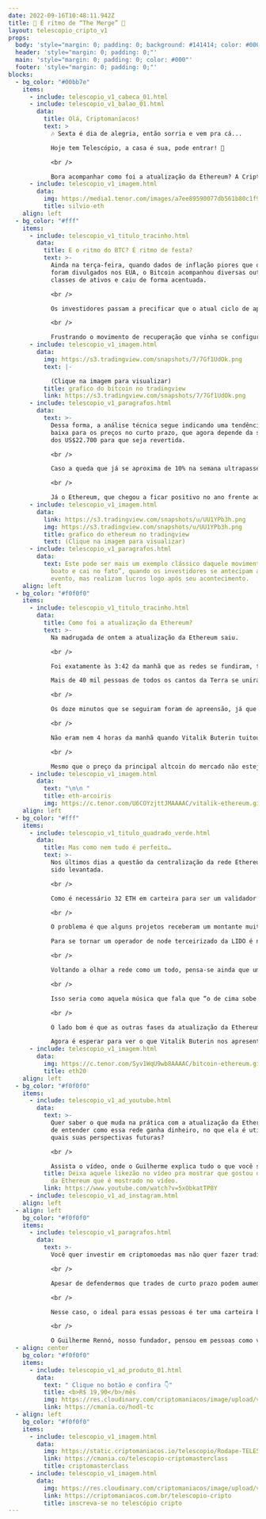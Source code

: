 ```yaml
---
date: 2022-09-16T10:48:11.942Z
title: 🥳 É ritmo de “The Merge” 🥳
layout: telescopio_cripto_v1
props:
  body: 'style="margin: 0; padding: 0; background: #141414; color: #000"'
  header: 'style="margin: 0; padding: 0;"'
  main: 'style="margin: 0; padding: 0; color: #000"'
  footer: 'style="margin: 0; padding: 0;"'
blocks:
  - bg_color: "#00bb7e"
    items:
      - include: telescopio_v1_cabeca_01.html
      - include: telescopio_v1_balao_01.html
        data:
          title: Olá, Criptomaníacos!
          text: >
            🎶 Sexta é dia de alegria, então sorria e vem pra cá...

            Hoje tem Telescópio, a casa é sua, pode entrar! 💃

            <br />

            Bora acompanhar como foi a atualização da Ethereum? A Criptomaníacos ficou antenada e mostra tudo pra você!
      - include: telescopio_v1_imagem.html
        data:
          img: https://media1.tenor.com/images/a7ee89590077db561b80c1f95adb2bed/tenor.gif
          title: silvio-eth
    align: left
  - bg_color: "#fff"
    items:
      - include: telescopio_v1_titulo_tracinho.html
        data:
          title: E o ritmo do BTC? É ritmo de festa?
          text: >-
            Ainda na terça-feira, quando dados de inflação piores que o esperado
            foram divulgados nos EUA, o Bitcoin acompanhou diversas outras
            classes de ativos e caiu de forma acentuada.

            <br />

            Os investidores passam a precificar que o atual ciclo de aperto monetário ainda esteja longe do seu fim, e que o FED tenha que seguir aumentando as taxas de juros nas próximas reuniões.

            <br />

            Frustrando o movimento de recuperação que vinha se configurando, o Bitcoin sofreu resistência junto dos principais níveis que vínhamos monitorando nas últimas edições do telescópio.
      - include: telescopio_v1_imagem.html
        data:
          img: https://s3.tradingview.com/snapshots/7/7Gf1UdOk.png
          text: |-

            (Clique na imagem para visualizar)
          title: grafico do bitcoin no tradingview
          link: https://s3.tradingview.com/snapshots/7/7Gf1UdOk.png
      - include: telescopio_v1_paragrafos.html
        data:
          text: >-
            Dessa forma, a análise técnica segue indicando uma tendência de
            baixa para os preços no curto prazo, que agora depende da superação
            dos US$22.700 para que seja revertida.

            <br />

            Caso a queda que já se aproxima de 10% na semana ultrapasse os 12,50%, esse pode ser o menor fechamento semanal do Bitcoin desde novembro de 2020 e trazer ainda mais pessimismo entre os investidores 👀

            <br />

            Já o Ethereum, que chegou a ficar positivo no ano frente ao Bitcoin com as expectativas envolvendo a atualização “The Merge”, sofre realização e volta a operar em terreno negativo.
      - include: telescopio_v1_imagem.html
        data:
          link: https://s3.tradingview.com/snapshots/u/UU1YPb3h.png
          img: https://s3.tradingview.com/snapshots/u/UU1YPb3h.png
          title: grafico do ethereum no tradingview
          text: (Clique na imagem para visualizar)
      - include: telescopio_v1_paragrafos.html
        data:
          text: Este pode ser mais um exemplo clássico daquele movimento do tipo “sobe no
            boato e cai no fato”, quando os investidores se antecipam a um
            evento, mas realizam lucros logo após seu acontecimento.
    align: left
  - bg_color: "#f0f0f0"
    items:
      - include: telescopio_v1_titulo_tracinho.html
        data:
          title: Como foi a atualização da Ethereum?
          text: >-
            Na madrugada de ontem a atualização da Ethereum saiu.

            <br />

            Foi exatamente às 3:42 da manhã que as redes se fundiram, tornando uma única blockchain com validação por prova de participação.

            Mais de 40 mil pessoas de todos os cantos da Terra se uniram na transmissão oficial da atualização e a alegria invadiu o ambiente quando a imagem de um panda apareceu na tela, com os dizeres: "PoS Activated".

            <br />

            Os doze minutos que se seguiram foram de apreensão, já que eles eram decisivos para mostrar se a mudança de consenso tinha sido realizada com sucesso. E tudo deu certo. Mais de 95% dos validadores já participavam da rede.

            <br />

            Não eram nem 4 horas da manhã quando Vitalik Buterin tuitou: "Terminamos! Feliz Merge para todos. Este é um grande momento para o ecossistema Ethereum. Todos que ajudaram a fazer a fusão acontecer devem se sentir muito orgulhosos hoje". 😁

            <br />

            Mesmo que o preço da principal altcoin do mercado não esteja indo lá tão bem no curto prazo, quando pensamos no sucesso do trabalho realizado, com certeza existem muitos motivos para se comemorar.
      - include: telescopio_v1_imagem.html
        data:
          text: "\n\n "
          title: eth-arcoiris
          img: https://c.tenor.com/U6COYzjttJMAAAAC/vitalik-ethereum.gif
    align: left
  - bg_color: "#fff"
    items:
      - include: telescopio_v1_titulo_quadrado_verde.html
        data:
          title: Mas como nem tudo é perfeito…
          text: >-
            Nos últimos dias a questão da centralização da rede Ethereum tem
            sido levantada.

            <br />

            Como é necessário 32 ETH em carteira para ser um validador da rede, muitos participantes se juntam em pools de staking, dando oportunidade a pequenos investidores.

            <br />

            O problema é que alguns projetos receberam um montante muito grande de ETH. Por exemplo, a LIDO Finance possui mais de 30% dos ETH em staking alocados em seu protocolo.

            Para se tornar um operador de node terceirizado da LIDO é necessário passar por um processo de votação pela sua governança. Só que os tokens LDO, que dão direito ao voto, estão concentrados massivamente em poucos endereços.

            <br />

            Voltando a olhar a rede como um todo, pensa-se ainda que uma baleia de ETH pode também criar várias carteiras com 32 ETH, criando-se assim vários nós validadores. O resultado disso é que quem já mais tem ETH seria quem mais recebe, concentrando ainda mais os tokens na mão dos grandes do mercado.

            <br />

            Isso seria como aquela música que fala que “o de cima sobe e o de baixo desce”, já que o fluxo de novos tokens pode beneficiar os mais ricos. 💲💲💲

            <br />

            O lado bom é que as outras fases da atualização da Ethereum visam solucionar parte deste problema.

            Agora é esperar para ver o que Vitalik Buterin nos apresenta nas futuras melhorias programadas na rede.
      - include: telescopio_v1_imagem.html
        data:
          img: https://c.tenor.com/Syv1WqU9wb8AAAAC/bitcoin-ethereum.gif
          title: eth20
    align: left
  - bg_color: "#f0f0f0"
    items:
      - include: telescopio_v1_ad_youtube.html
        data:
          text: >-
            Quer saber o que muda na prática com a atualização da Ethereum, além
            de entender como essa rede ganha dinheiro, no que ela é utilizada e
            quais suas perspectivas futuras?

            <br />

            Assista o vídeo, onde o Guilherme explica tudo o que você sempre quis saber sobre a Etherem e o “The Merge”.
          title: Deixa aquele likezão no vídeo pra mostrar que gostou do super relatório
            da Ethereum que é mostrado no vídeo.
          link: https://www.youtube.com/watch?v=5xObkatTP8Y
      - include: telescopio_v1_ad_instagram.html
    align: left
  - align: left
    bg_color: "#f0f0f0"
    items:
      - include: telescopio_v1_paragrafos.html
        data:
          text: >-
            Você quer investir em criptomoedas mas não quer fazer trading?

            <br />

            Apesar de defendermos que trades de curto prazo podem aumentar sua rentabilidade, entendemos que nem todo mundo tem o tempo disponível pra operar.

            <br />

            Nesse caso, o ideal para essas pessoas é ter uma carteira bem fundamentada para o longo prazo, cujo objetivo seja acumular Bitcoins.

            <br />

            O Guilherme Rennó, nosso fundador, pensou em pessoas como você e decidiu criar a Carteira HODL, voltada para quem quer dar o primeiro passo no mercado cripto sem se preocupar em operar todo dia.
  - align: center
    bg_color: "#f0f0f0"
    items:
      - include: telescopio_v1_ad_produto_01.html
        data:
          text: " Clique no botão e confira 👇"
          title: <b>R$ 19,90</b>/mês
          img: https://res.cloudinary.com/criptomaniacos/image/upload/v1661372975/telescopio/produtos/logo_carteira_hodl_mhzjq6.png
          link: https://cmania.co/hodl-tc
  - align: left
    bg_color: "#f0f0f0"
    items:
      - include: telescopio_v1_imagem.html
        data:
          img: https://static.criptomaniacos.io/telescopio/Rodape-TELESCOPIO-2.png
          link: https://cmania.co/telescopio-criptomasterclass
          title: criptomasterclass
      - include: telescopio_v1_imagem.html
        data:
          img: https://res.cloudinary.com/criptomaniacos/image/upload/v1662133224/telescopio/inscreva-se-telescopio.png
          link: https://criptomaniacos.com.br/telescopio-cripto
          title: inscreva-se no telescópio cripto
---
```

